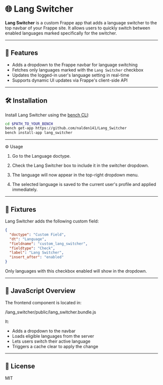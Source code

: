 # 🌐 Lang Switcher

**Lang Switcher** is a custom Frappe app that adds a language switcher to the top navbar of your Frappe site. It allows users to quickly switch between enabled languages marked specifically for the switcher.

---

## 🚀 Features

- Adds a dropdown to the Frappe navbar for language switching
- Fetches only languages marked with the `Lang Switcher` checkbox
- Updates the logged-in user's language setting in real-time
- Supports dynamic UI updates via Frappe's client-side API

---

## 🛠️ Installation

Install Lang Switcher using the [bench CLI](https://github.com/frappe/bench):

```bash
cd $PATH_TO_YOUR_BENCH
bench get-app https://github.com/nalden141/Lang_Switcher
bench install-app lang_switcher
```

---
⚙️ Usage

1. Go to the Language doctype.

2. Check the Lang Switcher box to include it in the switcher dropdown.

3. The language will now appear in the top-right dropdown menu.

4. The selected language is saved to the current user's profile and applied immediately.

---

## 📁 Fixtures

Lang Switcher adds the following custom field:

```json
{
  "doctype": "Custom Field",
  "dt": "Language",
  "fieldname": "custom_lang_switcher",
  "fieldtype": "Check",
  "label": "Lang Switcher",
  "insert_after": "enabled"
}
```
Only languages with this checkbox enabled will show in the dropdown.

---

## 🧪 JavaScript Overview

The frontend component is located in:



/lang_switcher/public/lang_switcher.bundle.js

It:

- Adds a dropdown to the navbar  
- Loads eligible languages from the server  
- Lets users switch their active language  
- Triggers a cache clear to apply the change

---

## 📄 License

MIT

